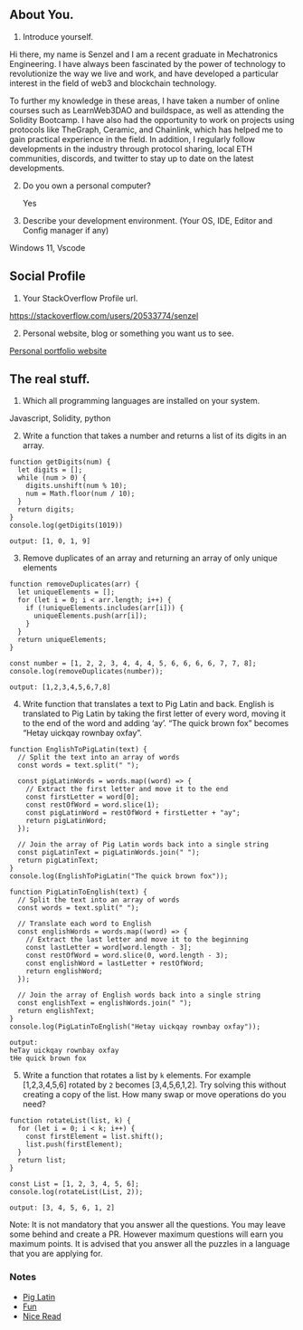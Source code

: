 ## About You.

1. Introduce yourself.

Hi there, my name is Senzel and I am a recent graduate in Mechatronics Engineering. I have always been fascinated by the power of technology to revolutionize the way we live and work, and have developed a particular interest in the field of web3 and blockchain technology.

To further my knowledge in these areas, I have taken a number of online courses such as LearnWeb3DAO and buildspace, as well as attending the Solidity Bootcamp. I have also had the opportunity to work on projects using protocols like TheGraph, Ceramic, and Chainlink, which has helped me to gain practical experience in the field. In addition, I regularly follow developments in the industry through protocol sharing, local ETH communities, discords, and twitter to stay up to date on the latest developments.

2. Do you own a personal computer?

   Yes

3. Describe your development environment. (Your OS, IDE, Editor and Config manager if any)

Windows 11, Vscode

## Social Profile

1. Your StackOverflow Profile url.

https://stackoverflow.com/users/20533774/senzel

2. Personal website, blog or something you want us to see.

[Personal portfolio website](https://0xsenzel.netlify.app/)

## The real stuff.

1. Which all programming languages are installed on your system.

Javascript, Solidity, python

2. Write a function that takes a number and returns a list of its digits in an array.

```
function getDigits(num) {
  let digits = [];
  while (num > 0) {
    digits.unshift(num % 10);
    num = Math.floor(num / 10);
  }
  return digits;
}
console.log(getDigits(1019))

output: [1, 0, 1, 9]
```

3. Remove duplicates of an array and returning an array of only unique elements

```
function removeDuplicates(arr) {
  let uniqueElements = [];
  for (let i = 0; i < arr.length; i++) {
    if (!uniqueElements.includes(arr[i])) {
      uniqueElements.push(arr[i]);
    }
  }
  return uniqueElements;
}

const number = [1, 2, 2, 3, 4, 4, 4, 5, 6, 6, 6, 6, 7, 7, 8];
console.log(removeDuplicates(number));

output: [1,2,3,4,5,6,7,8]
```

4. Write function that translates a text to Pig Latin and back. English is translated to Pig Latin by taking the first letter of every word, moving it to the end of the word and adding ‘ay’. “The quick brown fox” becomes “Hetay uickqay rownbay oxfay”.

```
function EnglishToPigLatin(text) {
  // Split the text into an array of words
  const words = text.split(" ");

  const pigLatinWords = words.map((word) => {
    // Extract the first letter and move it to the end
    const firstLetter = word[0];
    const restOfWord = word.slice(1);
    const pigLatinWord = restOfWord + firstLetter + "ay";
    return pigLatinWord;
  });

  // Join the array of Pig Latin words back into a single string
  const pigLatinText = pigLatinWords.join(" ");
  return pigLatinText;
}
console.log(EnglishToPigLatin("The quick brown fox"));

function PigLatinToEnglish(text) {
  // Split the text into an array of words
  const words = text.split(" ");

  // Translate each word to English
  const englishWords = words.map((word) => {
    // Extract the last letter and move it to the beginning
    const lastLetter = word[word.length - 3];
    const restOfWord = word.slice(0, word.length - 3);
    const englishWord = lastLetter + restOfWord;
    return englishWord;
  });

  // Join the array of English words back into a single string
  const englishText = englishWords.join(" ");
  return englishText;
}
console.log(PigLatinToEnglish("Hetay uickqay rownbay oxfay"));

output:
heTay uickqay rownbay oxfay
tHe quick brown fox
```

5. Write a function that rotates a list by `k` elements. For example [1,2,3,4,5,6] rotated by `2` becomes [3,4,5,6,1,2]. Try solving this without creating a copy of the list. How many swap or move operations do you need?

```
function rotateList(list, k) {
  for (let i = 0; i < k; i++) {
    const firstElement = list.shift();
    list.push(firstElement);
  }
  return list;
}

const List = [1, 2, 3, 4, 5, 6];
console.log(rotateList(List, 2));

output: [3, 4, 5, 6, 1, 2]
```

Note: It is not mandatory that you answer all the questions. You may leave some behind and create a PR. However maximum questions will earn you maximum points. It is advised that you answer all the puzzles in a language that you are applying for.

### Notes

- [Pig Latin](https://en.wikipedia.org/wiki/Pig_Latin)
- [Fun](http://www.snowcrest.net/donnelly/piglatin.html)
- [Nice Read](https://medium.com/javascript-scene/10-interview-questions-every-javascript-developer-should-know-6fa6bdf5ad95)
